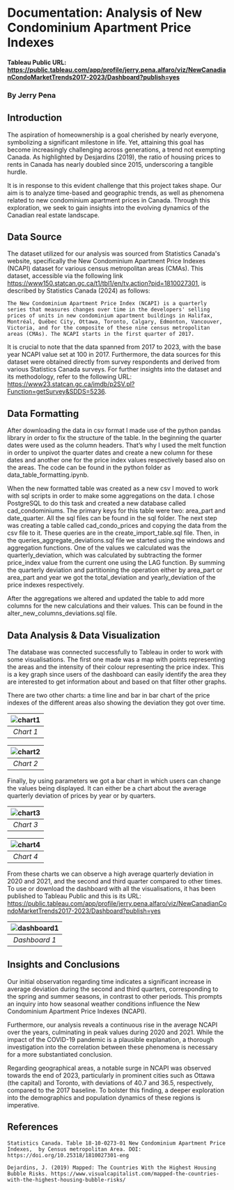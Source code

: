 # Documentation: Analysis of New Condominium Apartment Price Indexes

#### Tableau Public URL: https://public.tableau.com/app/profile/jerry.pena.alfaro/viz/NewCanadianCondoMarketTrends2017-2023/Dashboard?publish=yes

### By Jerry Pena

## Introduction
The aspiration of homeownership is a goal cherished by nearly everyone, symbolizing a significant milestone in life. Yet, attaining this goal has become increasingly challenging across generations, a trend not exempting Canada. As highlighted by Desjardins (2019), the ratio of housing prices to rents in Canada has nearly doubled since 2015, underscoring a tangible hurdle.

It is in response to this evident challenge that this project takes shape. Our aim is to analyze time-based and geographic trends, as well as phenomena related to new condominium apartment prices in Canada. Through this exploration, we seek to gain insights into the evolving dynamics of the Canadian real estate landscape.

## Data Source

The dataset utilized for our analysis was sourced from Statistics Canada's website, specifically the New Condominium Apartment Price Indexes (NCAPI) dataset for various census metropolitan areas (CMAs). This dataset, accessible via the following link https://www150.statcan.gc.ca/t1/tbl1/en/tv.action?pid=1810027301, is described by Statistics Canada (2024) as follows:

    The New Condominium Apartment Price Index (NCAPI) is a quarterly series that measures changes over time in the developers' selling prices of units in new condominium apartment buildings in Halifax, Montréal, Québec City, Ottawa, Toronto, Calgary, Edmonton, Vancouver, Victoria, and for the composite of these nine census metropolitan areas (CMAs). The NCAPI starts in the first quarter of 2017.

It is crucial to note that the data spanned from 2017 to 2023, with the base year NCAPI value set at 100 in 2017. Furthermore, the data sources for this dataset were obtained directly from survey respondents and derived from various Statistics Canada surveys. For further insights into the dataset and its methodology, refer to the following URL: https://www23.statcan.gc.ca/imdb/p2SV.pl?Function=getSurvey&SDDS=5236. 

## Data Formatting

After downloading the data in csv format I made use of the python pandas library in order to fix the structure of the table. In the beginning the quarter dates were used as the column headers. That’s why I used the melt function in order to unpivot the quarter dates and create a new column for these dates and another one for the price index values respectively based also on the areas. The code can be found in the python folder as data_table_formatting.ipynb.

When the new formatted table was created as a new csv I moved to work with sql scripts in order to make some aggregations on the data. I chose PostgreSQL to do this task and created a new database called cad_condominiums. The primary keys for this table were two: area_part and date_quarter. All the sql files can be found in the sql folder. The next step was creating a table called cad_condo_prices and copying the data from the csv file to it. These queries are in the create_import_table.sql file. Then, in the queries_aggregate_deviations.sql file we started using the windows and aggregation functions. One of the values we calculated was the quarterly_deviation, which was calculated by subtracting the former price_index value from the current one using the LAG function. By summing the quarterly deviation and partitioning the operation either by area_part or area_part and year we got the total_deviation and yearly_deviation of the price indexes respectively.

After the aggregations we altered and updated the table to add more columns for the new calculations and their values. This can be found in the alter_new_columns_deviations.sql file.

## Data Analysis & Data Visualization

The database was connected successfully to Tableau in order to work with some visualisations. The first one made was a map with points representing the areas and the intensity of their colour representing the price index. This is a key graph since users of the dashboard can easily identify the area they are interested to get information about and based on that filter other graphs. 

There are two other charts: a time line and bar in bar chart of the price indexes of the different areas also showing the deviation they got over time.

| ![chart1](img/chart_1.png) | 
|:--:| 
| *Chart 1* |

| ![chart2](img/chart_2.png) | 
|:--:| 
| *Chart 2* |

Finally, by using parameters we got a bar chart in which users can change the values being displayed. It can either be a chart about the average quarterly deviation of prices by year or by quarters.

| ![chart3](img/chart_3.png) | 
|:--:| 
| *Chart 3* |

| ![chart4](img/chart_4.png) | 
|:--:| 
| *Chart 4* |

From these charts we can observe a high average quarterly deviation in 2020 and 2021, and the second and third quarter compared to other times. To use or download the dashboard with all the visualisations, it has been published to Tableau Public and this is its URL: https://public.tableau.com/app/profile/jerry.pena.alfaro/viz/NewCanadianCondoMarketTrends2017-2023/Dashboard?publish=yes

| ![dashboard1](img/dashboard_1.png) | 
|:--:| 
| *Dashboard 1* |




## Insights and Conclusions

Our initial observation regarding time indicates a significant increase in average deviation during the second and third quarters, corresponding to the spring and summer seasons, in contrast to other periods. This prompts an inquiry into how seasonal weather conditions influence the New Condominium Apartment Price Indexes (NCAPI).

Furthermore, our analysis reveals a continuous rise in the average NCAPI over the years, culminating in peak values during 2020 and 2021. While the impact of the COVID-19 pandemic is a plausible explanation, a thorough investigation into the correlation between these phenomena is necessary for a more substantiated conclusion.

Regarding geographical areas, a notable surge in NCAPI was observed towards the end of 2023, particularly in prominent cities such as Ottawa (the capital) and Toronto, with deviations of 40.7 and 36.5, respectively, compared to the 2017 baseline. To bolster this finding, a deeper exploration into the demographics and population dynamics of these regions is imperative.

## References

    Statistics Canada. Table 18-10-0273-01 New Condominium Apartment Price Indexes,  by Census metropolitan Area. DOI: https://doi.org/10.25318/1810027301-eng

    Dejardins, J. (2019) Mapped: The Countries With the Highest Housing Bubble Risks. https://www.visualcapitalist.com/mapped-the-countries-with-the-highest-housing-bubble-risks/ 
